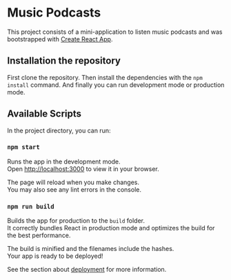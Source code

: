 # Music Podcasts

This project consists of a mini-application to listen music podcasts and was bootstrapped with [Create React App](https://github.com/facebook/create-react-app).

## Installation the repository

First clone the repository. Then install the dependencies with the `npm install` command. And finally you can run development mode or production mode.

## Available Scripts

In the project directory, you can run:

### `npm start`

Runs the app in the development mode.\
Open [http://localhost:3000](http://localhost:3000) to view it in your browser.

The page will reload when you make changes.\
You may also see any lint errors in the console.

### `npm run build`

Builds the app for production to the `build` folder.\
It correctly bundles React in production mode and optimizes the build for the best performance.

The build is minified and the filenames include the hashes.\
Your app is ready to be deployed!

See the section about [deployment](https://facebook.github.io/create-react-app/docs/deployment) for more information.
